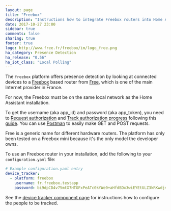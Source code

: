 ```yaml
---
layout: page
title: "Freebox"
description: "Instructions how to integrate Freebox routers into Home Assistant."
date: 2017-10-27 23:00
sidebar: true
comments: false
sharing: true
footer: true
logo: http://www.free.fr/freebox/im/logo_free.png
ha_category: Presence Detection
ha_release: "0.56"
ha_iot_class: "Local Polling"
---
```



The `freebox` platform offers presence detection by looking at connected devices to a [Freebox](https://fr.wikipedia.org/wiki/Freebox) based router from [Free](https://www.free.fr/), which is one of the main Internet provider in France.

For now, the Freebox must be on the same local network as the Home Assistant installation.

To get the username (aka app_id) and password (aka app_token), you need to [Request authorization](https://dev.freebox.fr/sdk/os/login/#request-authorization) and [Track authorization progress](https://dev.freebox.fr/sdk/os/login/#track-authorization-progress) following this [guide](https://dev.freebox.fr/sdk/os/login/). You can use [Postman](https://chrome.google.com/webstore/detail/postman/fhbjgbiflinjbdggehcddcbncdddomop) to easily make GET and POST requests.

<p class='note'>
Free is a generic name for different hardware routers. The platform has only been tested on a Freebox mini because it's the only model the developer owns. 
</p>

To use an Freebox router in your installation, add the following to your `configuration.yaml` file:

```yaml
# Example configuration.yaml entry
device_tracker:
  - platform: freebox
    username: fr.freebox.testapp
    password: bi9dpCD4v75mtX7HTGFxPeATc0kYWe0+aHfdBDx3wiEYEtULZ3kRKwdjvJHYDFGAT
```

See the [device tracker component page](/components/device_tracker/) for instructions how to configure the people to be tracked.
